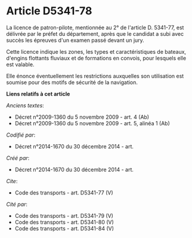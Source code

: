 # Article D5341-78

La licence de patron-pilote, mentionnée au 2° de l'article D. 5341-77, est délivrée par le préfet du département, après que
le candidat a subi avec succès les épreuves d'un examen passé devant un jury. 

Cette licence indique les zones, les types et caractéristiques de bateaux, d'engins flottants fluviaux et de formations en
convois, pour lesquels elle est valable. 

Elle énonce éventuellement les restrictions auxquelles son utilisation est soumise pour des motifs de sécurité de la
navigation.

**Liens relatifs à cet article**

_Anciens textes_:

  - Décret n°2009-1360 du 5 novembre 2009 - art. 4 (Ab)
  - Décret n°2009-1360 du 5 novembre 2009 - art. 5, alinéa 1 (Ab)

_Codifié par_:

  - Décret n°2014-1670 du 30 décembre 2014 - art.

_Créé par_:

  - Décret n°2014-1670 du 30 décembre 2014 - art.

_Cite_:

  - Code des transports - art. D5341-77 (V)

_Cité par_:

  - Code des transports - art. D5341-79 (V)
  - Code des transports - art. D5341-80 (V)
  - Code des transports - art. D5341-84 (V)
